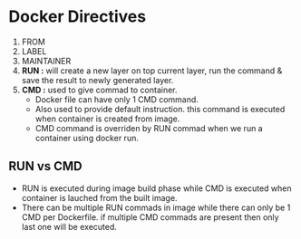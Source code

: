 # Docker Directives

1. FROM
2. LABEL
3. MAINTAINER
4. **RUN :** will create a new layer on top current layer, run the command & save the result to newly generated layer.
5. **CMD :** used to give commad to container.
   - Docker file can have only 1 CMD command.
   - Also used to provide default instruction. this command is executed when container is created from image.
   - CMD command is overriden by RUN commad when we run a container using docker run.

## RUN vs CMD

   - RUN is executed during image build phase while CMD is executed when container is lauched from the built image.
   - There can be multiple RUN commads in image while there can only be 1 CMD per Dockerfile. if multiple CMD commads are present then only last one will be executed.
     
